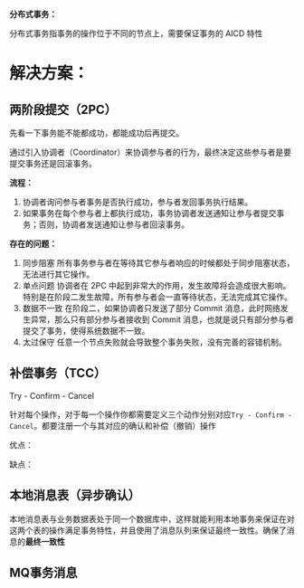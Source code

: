 **分布式事务：**

分布式事务指事务的操作位于不同的节点上，需要保证事务的 AICD 特性



# 解决方案：



## 两阶段提交（2PC）

先看一下事务能不能都成功，都能成功后再提交。

通过引入协调者（Coordinator）来协调参与者的行为，最终决定这些参与者是要提交事务还是回滚事务。

**流程：**

1. 协调者询问参与者事务是否执行成功，参与者发回事务执行结果。
2. 如果事务在每个参与者上都执行成功，事务协调者发送通知让参与者提交事务；否则，协调者发送通知让参与者回滚事务。

**存在的问题：**

1.  同步阻塞 所有事务参与者在等待其它参与者响应的时候都处于同步阻塞状态，无法进行其它操作。
2. 单点问题 协调者在 2PC 中起到非常大的作用，发生故障将会造成很大影响。特别是在阶段二发生故障，所有参与者会一直等待状态，无法完成其它操作。
3. 数据不一致 在阶段二，如果协调者只发送了部分 Commit 消息，此时网络发生异常，那么只有部分参与者接收到 Commit 消息，也就是说只有部分参与者提交了事务，使得系统数据不一致。
4. 太过保守 任意一个节点失败就会导致整个事务失败，没有完善的容错机制。



## 补偿事务（TCC）

Try - Confirm - Cancel

针对每个操作，对于每一个操作你都需要定义三个动作分别对应`Try - Confirm - Cancel`。都要注册一个与其对应的确认和补偿（撤销）操作





优点：

缺点：



## 本地消息表（异步确认）

本地消息表与业务数据表处于同一个数据库中，这样就能利用本地事务来保证在对这两个表的操作满足事务特性，并且使用了消息队列来保证最终一致性。确保了消息的**最终一致性**





## MQ事务消息



























